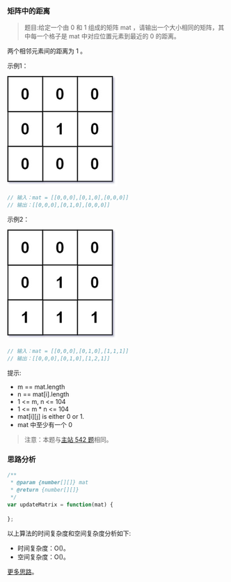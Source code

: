 ###  矩阵中的距离
 
> 题目:给定一个由 0 和 1 组成的矩阵 mat ，请输出一个大小相同的矩阵，其中每一个格子是 mat 中对应位置元素到最近的 0 的距离。

两个相邻元素间的距离为 1 。

示例1：

![](../../images/2/updateMatrix-1.png)

```js
// 输入：mat = [[0,0,0],[0,1,0],[0,0,0]]
// 输出：[[0,0,0],[0,1,0],[0,0,0]]
```

示例2：

![](../../images/2/updateMatrix-2.png)

```js
// 输入：mat = [[0,0,0],[0,1,0],[1,1,1]]
// 输出：[[0,0,0],[0,1,0],[1,2,1]]
```

提示:

* m == mat.length
* n == mat[i].length
* 1 <= m, n <= 104
* 1 <= m * n <= 104
* mat[i][j] is either 0 or 1.
* mat 中至少有一个 0 

> 注意：本题与[主站 542 题](https://leetcode-cn.com/problems/01-matrix/)相同。

### 思路分析



```js
/**
 * @param {number[][]} mat
 * @return {number[][]}
 */
var updateMatrix = function(mat) {

};
```

以上算法的时间复杂度和空间复杂度分析如下:

* 时间复杂度：O()。
* 空间复杂度：O()。

[更多思路](https://leetcode-cn.com/problems/2bCMpM/solution/ju-zhen-zhong-de-ju-chi-by-leetcode-solu-0sxk/)。
